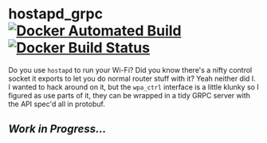 # hostapd_grpc [![Docker Automated Build](https://img.shields.io/docker/automated/jonnrb/hostapd_grpc.svg)](https://hub.docker.com/r/jonnrb/hostapd_grpc/) [![Docker Build Status](https://img.shields.io/docker/build/jonnrb/hostapd_grpc.svg)](https://hub.docker.com/r/jonnrb/hostapd_grpc/)

Do you use `hostapd` to run your Wi-Fi? Did you know there's a nifty control
socket it exports to let you do normal router stuff with it? Yeah neither did
I. I wanted to hack around on it, but the `wpa_ctrl` interface is a little
klunky so I figured as use parts of it, they can be wrapped in a tidy GRPC
server with the API spec'd all in protobuf.

## _Work in Progress..._
